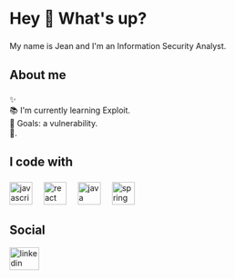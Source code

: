 <h1 align="left">Hey 👋 What's up?</h1>

###

<p align="left">My name is Jean and I'm an Information Security Analyst.</p>

###

<h2 align="left">About me</h2>


###

<p align="left">✨<br>📚 I'm currently learning Exploit. <br>🎯 Goals: a vulnerability.<br>🎲.</p>

###

<h2 align="left">I code with</h2>

###

<div align="left">
  <img src="https://cdn.jsdelivr.net/gh/devicons/devicon/icons/javascript/javascript-original.svg" height="40" alt="javascript logo"  />
  <img width="12" />
  <img src="https://cdn.jsdelivr.net/gh/devicons/devicon/icons/react/react-original.svg" height="40" alt="react logo"  />
  <img width="12" />
  <img src="https://cdn.jsdelivr.net/gh/devicons/devicon/icons/java/java-original.svg" height="40" alt="java logo"  />
  <img width="12" />
  <img src="https://cdn.jsdelivr.net/gh/devicons/devicon/icons/spring/spring-original.svg" height="40" alt="spring logo"  />
</div>

###

<h2 align="left">Social</h2>
<div align="left">
  <a href="https://www.linkedin.com/in/jean-fogaca/" target="_blank">
    <img src="https://raw.githubusercontent.com/maurodesouza/profile-readme-generator/master/src/assets/icons/social/linkedin/default.svg" width="52" height="40" alt="linkedin logo"  />
  </a>
</div>

###




###
